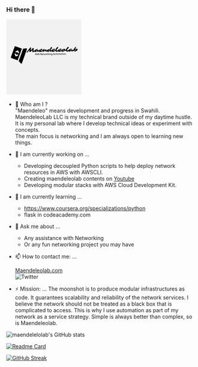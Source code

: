 ### Hi there 👋

<img src="/images/banner.png" width=200>

- 💬 Who am I ?<br>
	"Maendeleo" means development and progress in Swahili.<br>
	MaendeleoLab LLC is my technical brand outside of my daytime hustle.<br>
        It is my personal lab where I develop technical ideas or experiment with concepts.<br>
        The main focus is networking and I am always open to learning new things.

- 🔭 I am currently working on ...
	- Developing decoupled Python scripts to help deploy network resources in AWS with AWSCLI.
	- Creating maendeleolab contents on [Youtube](https://www.youtube.com/channel/UCIv32b8ri2-AmoUZI5wolfA)
	- Developing modular stacks with AWS Cloud Development Kit.

- 🌱 I am currently learning ...
	- https://www.coursera.org/specializations/python
	- flask in codeacademy.com

- 💬 Ask me about ...
	- Any assistance with Networking
	- Or any fun networking project you may have

- 📫 How to contact me: ...

	[Maendeleolab.com](www.maendeleolab.com)<br>
	![Twitter](https://img.shields.io/twitter/follow/maendeleolab?style=social)

- ⚡ Mission: ...
        The moonshot is to produce modular infrastructures as code.
	It guarantees scalability and reliability of the network services. I believe the network should not be treated as a black box that is complicated to access.
	This is why I use automation as part of my network as a service strategy. Simple is always better than complex, so is Maendeleolab.



![maendelelolab's GitHub stats](https://github-readme-stats.vercel.app/api?username=maendeleolab&count_private=true&show_icons=true&theme=highcontrast)

[![Readme Card](https://github-readme-stats.vercel.app/api/pin/?username=maendeleolab&repo=maendeleolab)](https://github.com/maendeleolab/maendeleolab)

[![GitHub Streak](https://github-readme-streak-stats.herokuapp.com?user=maendeleolab&theme=highcontrast)](https://git.io/streak-stats)


